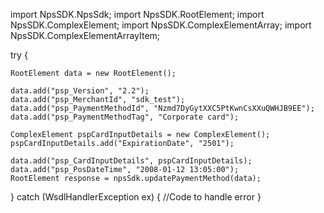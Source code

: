 import NpsSDK.NpsSdk;
import NpsSDK.RootElement;
import NpsSDK.ComplexElement;
import NpsSDK.ComplexElementArray;
import NpsSDK.ComplexElementArrayItem;

try {

    RootElement data = new RootElement();

    data.add("psp_Version", "2.2");
    data.add("psp_MerchantId", "sdk_test");
    data.add("psp_PaymentMethodId", "Nzmd7DyGytXXC5PtKwnCsXXuQWHJB9EE");
    data.add("psp_PaymentMethodTag", "Corporate card");

    ComplexElement pspCardInputDetails = new ComplexElement();
    pspCardInputDetails.add("ExpirationDate", "2501");

    data.add("psp_CardInputDetails", pspCardInputDetails);
    data.add("psp_PosDateTime", "2008-01-12 13:05:00");
    RootElement response = npsSdk.updatePaymentMethod(data);

} catch (WsdlHandlerException ex) {
    //Code to handle error
}
